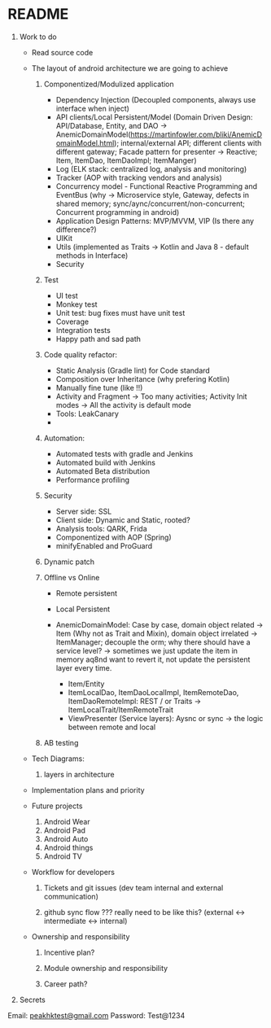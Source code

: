 README
====

1. Work to do

   - Read source code

   - The layout of android architecture we are going to achieve
     
     1. Componentized/Modulized application

        - Dependency Injection (Decoupled components, always use interface when inject)
        - API clients/Local Persistent/Model (Domain Driven Design: API/Database, Entity, and DAO -> AnemicDomainModel(https://martinfowler.com/bliki/AnemicDomainModel.html); internal/external API; different clients with different gateway; Facade pattern for presenter -> Reactive; Item, ItemDao, ItemDaoImpl; ItemManger)
        - Log (ELK stack: centralized log, analysis and monitoring)
        - Tracker (AOP with tracking vendors and analysis)
        - Concurrency model - Functional Reactive Programming and EventBus (why -> Microservice style, Gateway, defects in shared memory; sync/aync/concurrent/non-concurrent; Concurrent programming in android)
        - Application Design Patterns: MVP/MVVM, VIP (Is there any difference?)
        - UIKit
        - Utils (implemented as Traits -> Kotlin and Java 8 - default methods in Interface)
        - Security

     2. Test

        - UI test
        - Monkey test
        - Unit test: bug fixes must have unit test
        - Coverage
        - Integration tests
        - Happy path and sad path

     3. Code quality refactor: 

        - Static Analysis (Gradle lint) for Code standard
        - Composition over Inheritance (why prefering Kotlin)
        - Manually fine tune (like !!)
        - Activity and Fragment -> Too many activities; Activity Init modes -> All the activity is default mode
        - Tools: LeakCanary
        - 

     4. Automation: 

        - Automated tests with gradle and Jenkins
        - Automated build with Jenkins
        - Automated Beta distribution
        - Performance profiling

     5. Security

        - Server side: SSL
        - Client side: Dynamic and Static, rooted?
        - Analysis tools: QARK, Frida
        - Componentized with AOP (Spring)
        - minifyEnabled and ProGuard

     6. Dynamic patch 

     7. Offline vs Online

        - Remote persistent
        - Local Persistent
        - AnemicDomainModel: Case by case, domain object related -> Item (Why not as Trait and Mixin), domain object irrelated -> ItemManager; decouple the orm; why there should have a service level? -> sometimes we just update the item in memory aq8nd want to revert it, not update the persistent layer every time.

           - Item/Entity
           - ItemLocalDao, ItemDaoLocalImpl, ItemRemoteDao, ItemDaoRemoteImpl: REST / or Traits -> ItemLocalTrait/ItemRemoteTrait
           - ViewPresenter (Service layers): Aysnc or sync -> the logic between remote and local

     8. AB testing      

   - Tech Diagrams: 

     1. layers in architecture

   - Implementation plans and priority     

   - Future projects

     1. Android Wear
     2. Android Pad
     3. Android Auto
     4. Android things
     5. Android TV

   - Workflow for developers
   
     1. Tickets and git issues (dev team internal and external communication)

     2. github sync flow ??? really need to be like this? (external <-> intermediate <-> internal)  


   - Ownership and responsibility
   
     1. Incentive plan?

     2. Module ownership and responsibility

     3. Career path?  

2. Secrets

Email: peakhktest@gmail.com
Password: Test@1234     



